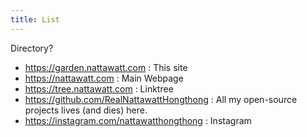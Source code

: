 ```yaml
---
title: List
---
```

Directory?
<ul>
<li><a href="https://garden.nattawatt.com">https://garden.nattawatt.com</a> : This site</li>
<li><a href="https://nattawatt.com">https://nattawatt.com</a> : Main Webpage</li>
<li><a href="https://nattawatt.com">https://tree.nattawatt.com</a> : Linktree</li>

<li><a href="https://github.com/RealNattawattHongthong">https://github.com/RealNattawattHongthong</a> : All my open-source projects lives (and dies) here.</li>
<li><a href="https://instagram.com/nattawatthongthong">https://instagram.com/nattawatthongthong</a> : Instagram</li>

